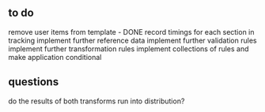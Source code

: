 
to do
-----

remove user items from template - DONE
record timings for each section in tracking
implement further reference data
implement further validation rules
implement further transformation rules
implement collections of rules and make application conditional

questions
---------

do the results of both transforms run into distribution?

